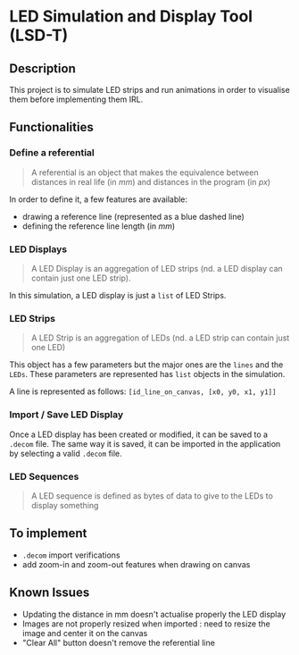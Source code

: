 # LED Simulation and Display Tool (LSD-T)

## Description
This project is to simulate LED strips and run animations in order to visualise them 
before implementing them IRL.

## Functionalities

### Define a referential
> A referential is an object that makes the equivalence between distances in real life
(in *mm*) and distances in the program (in *px*)

In order to define it, a few features are available:
- drawing a reference line (represented as a blue dashed line)
- defining the reference line length (in *mm*)

### LED Displays

> A LED Display is an aggregation of LED strips (nd. a LED display can contain 
just one LED strip).

In this simulation, a LED display is just a `list` of LED Strips.

### LED Strips

> A LED Strip is an aggregation of LEDs (nd. a LED strip can contain just one LED)

This object has a few parameters but the major ones are the `lines` and the `LEDs`. 
These parameters are represented has `list` objects in the simulation.

A line is represented as follows: `[id_line_on_canvas, [x0, y0, x1, y1]]`

### Import / Save LED Display
Once a LED display has been created or modified, it can be saved to a `.decom` file. 
The same way it is saved, it can be imported in the application by selecting a valid `.decom` file.

### LED Sequences

> A LED sequence is defined as bytes of data to give to the LEDs to display something



## To implement
- `.decom` import verifications
- add zoom-in and zoom-out features when drawing on canvas

## Known Issues
- Updating the distance in mm doesn't actualise properly the LED display
- Images are not properly resized when imported : need to resize the image and center it on the canvas
- "Clear All" button doesn't remove the referential line
